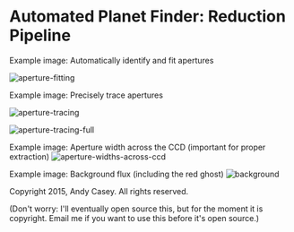 Automated Planet Finder: Reduction Pipeline
===========================================

Example image: Automatically identify and fit apertures

![aperture-fitting](https://i.imgur.com/WBGZWHX.png)

Example image: Precisely trace apertures

![aperture-tracing](https://i.imgur.com/yzuRFbK.png)

![aperture-tracing-full](https://i.imgur.com/QPXRQsC.png)

Example image: Aperture width across the CCD (important for proper extraction)
![aperture-widths-across-ccd](https://i.imgur.com/MMY7g1K.png)

Example image: Background flux (including the red ghost)
![background](https://i.imgur.com/wCv78Kj.jpg)

Copyright 2015, Andy Casey. All rights reserved.

(Don't worry: I'll eventually open source this, but for the moment it is copyright. Email me if you want to use this before it's open source.)
